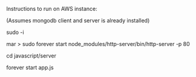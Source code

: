 Instructions to run on AWS instance: 

(Assumes mongodb client and server is already installed)

sudo -i

mar > sudo forever start node_modules/http-server/bin/http-server -p 80

cd javascript/server

forever start app.js

